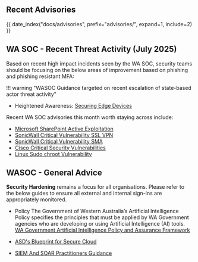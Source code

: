 ## Recent Advisories

{{ date_index("docs/advisories", prefix="advisories/", expand=1, include=2) }}

## WA SOC - Recent Threat Activity (July 2025)

Based on recent high impact incidents seen by the WA SOC, security teams should be focusing on the below areas of improvement based on phishing and phishing resistant MFA:

!!! warning "WASOC Guidance targeted on recent escalation of state-based actor threat activity"

- Heightened Awareness: [Securing Edge Devices](https://www.cyber.gov.au/resources-business-and-government/maintaining-devices-and-systems/system-hardening-and-administration/network-hardening/securing-edge-devices)

Recent WA SOC advisories this month worth staying across include:

- [Microsoft SharePoint Active Exploitation](https://soc.cyber.wa.gov.au/advisories/20250721001-Microsoft-SharePoint-Active-Exploitation/)
- [SonicWall Critical Vulnerability SSL VPN](https://soc.cyber.wa.gov.au/advisories/20250731001-SonicWall-Critical-Vulnerability/)
- [SonicWall Critical Vulnerability SMA](https://soc.cyber.wa.gov.au/advisories/20250724002-SonicWall-Critical-Vulnerability/)
- [Cisco Critical Security Vulnerabilities](https://soc.cyber.wa.gov.au/advisories/20250718001-Cisco-Critical-Security-Vulnerabilities/)
- [Linux Sudo chroot Vulnerability](https://soc.cyber.wa.gov.au/advisories/20250702002-chroot-vuln/)

## WASOC - General Advice

**Security Hardening** remains a focus for all organisations. Please refer to the below guides to ensure all external and internal sign-ins are appropriately monitored.

- Policy The Government of Western Australia’s Artificial Intelligence Policy specifies the principles that must be applied by WA Government agencies who are developing or using Artificial Intelligence (AI) tools. [WA Government Artificial Intelligence Policy and Assurance Framework](https://www.wa.gov.au/government/publications/wa-government-artificial-intelligence-policy-and-assurance-framework)

- [ASD's Blueprint for Secure Cloud](https://blueprint.asd.gov.au/)

- [SIEM And SOAR Practitioners Guidance](https://www.cyber.gov.au/resources-business-and-government/maintaining-devices-and-systems/system-hardening-and-administration/system-monitoring/implementing-siem-and-soar-platforms/implementing-siem-and-soar-platforms-practitioner-guidance)

